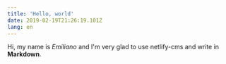 ```yaml
---
title: 'Hello, world'
date: 2019-02-19T21:26:19.101Z
lang: en
---
```

Hi, my name is *Emiliano* and I'm very glad to use netlify-cms and write in **Markdown**.

